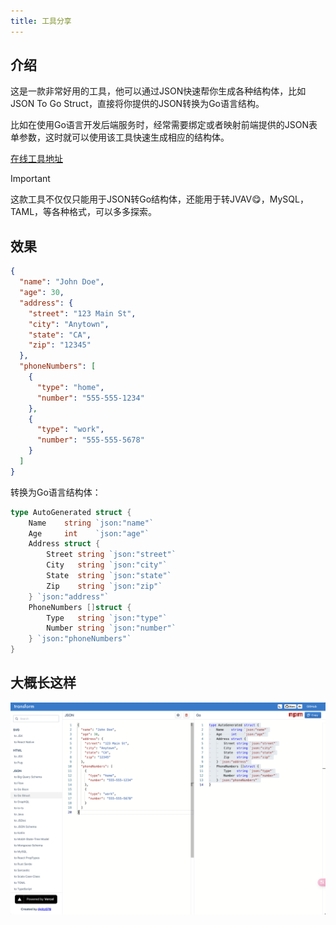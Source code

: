 ```yaml
---
title: 工具分享
---
```



## 介绍

这是一款非常好用的工具，他可以通过JSON快速帮你生成各种结构体，比如JSON To Go Struct，直接将你提供的JSON转换为Go语言结构。

比如在使用Go语言开发后端服务时，经常需要绑定或者映射前端提供的JSON表单参数，这时就可以使用该工具快速生成相应的结构体。

[在线工具地址](https://transform.tools/json-to-go)


> [!IMPORTANT]
> 这款工具不仅仅只能用于JSON转Go结构体，还能用于转JVAV:yum:，MySQL，TAML，等各种格式，可以多多探索。


## 效果

```json
{
  "name": "John Doe",
  "age": 30,
  "address": {
    "street": "123 Main St",
    "city": "Anytown",
    "state": "CA",
    "zip": "12345"
  },
  "phoneNumbers": [
    {
      "type": "home",
      "number": "555-555-1234"
    },
    {
      "type": "work",
      "number": "555-555-5678"
    }
  ]
}
```

转换为Go语言结构体：

```go
type AutoGenerated struct {
	Name    string `json:"name"`
	Age     int    `json:"age"`
	Address struct {
		Street string `json:"street"`
		City   string `json:"city"`
		State  string `json:"state"`
		Zip    string `json:"zip"`
	} `json:"address"`
	PhoneNumbers []struct {
		Type   string `json:"type"`
		Number string `json:"number"`
	} `json:"phoneNumbers"`
}
```

## 大概长这样

![001](./001.png)
